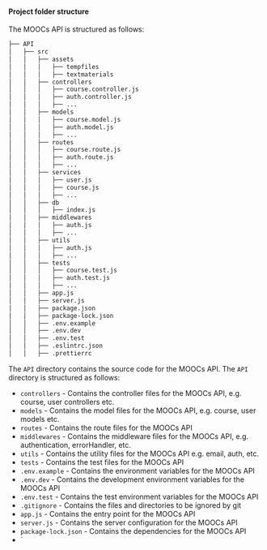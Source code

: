 #### Project folder structure

The MOOCs API is structured as follows:

```bash
├── API
│   ├── src
│   │   ├── assets
│   │   │   ├── tempfiles
│   │   │   ├── textmaterials
│   │   ├── controllers
│   │   │   ├── course.controller.js
│   │   │   ├── auth.controller.js
│   │   │   ├── ...
│   │   ├── models
│   │   │   ├── course.model.js
│   │   │   ├── auth.model.js
│   │   │   ├── ...
│   │   ├── routes
│   │   │   ├── course.route.js
│   │   │   ├── auth.route.js
│   │   │   ├── ...
│   │   ├── services
│   │   │   ├── user.js
│   │   │   ├── course.js
│   │   │   ├── ...
│   │   ├── db
│   │   │   ├── index.js
│   │   ├── middlewares
│   │   │   ├── auth.js
│   │   │   ├── ...
│   │   ├── utils
│   │   │   ├── auth.js
│   │   │   ├── ...
│   │   ├── tests
│   │   │   ├── course.test.js
│   │   │   ├── auth.test.js
│   │   │   ├── ...
│   │   ├── app.js
│   │   ├── server.js
│   │   ├── package.json
│   │   ├── package-lock.json
│   │   ├── .env.example
│   │   ├── .env.dev
│   │   ├── .env.test
│   │   ├── .eslintrc.json
│   │   ├── .prettierrc
```

The `API` directory contains the source code for the MOOCs API. The `API` directory is structured as follows:

- `controllers` - Contains the controller files for the MOOCs API, e.g. course, user controllers etc.
- `models` - Contains the model files for the MOOCs API, e.g. course, user models etc.
- `routes` - Contains the route files for the MOOCs API
- `middlewares` - Contains the middleware files for the MOOCs API, e.g. authentication, errorHandler, etc.
- `utils` - Contains the utility files for the MOOCs API e.g. email, auth, etc.
- `tests` - Contains the test files for the MOOCs API
- `.env.example` - Contains the environment variables for the MOOCs API
- `.env.dev` - Contains the development environment variables for the MOOCs API
- `.env.test` - Contains the test environment variables for the MOOCs API
- `.gitignore` - Contains the files and directories to be ignored by git
- `app.js` - Contains the entry point for the MOOCs API
- `server.js` - Contains the server configuration for the MOOCs API
- `package-lock.json` - Contains the dependencies for the MOOCs API
- `
